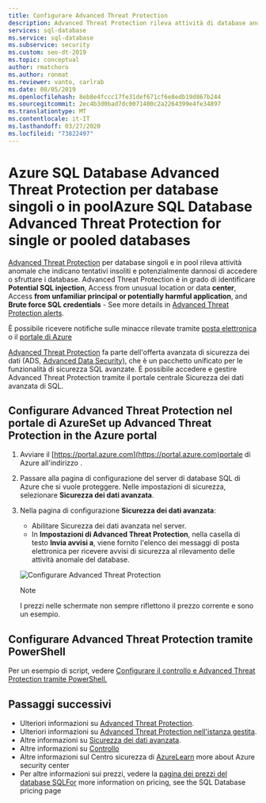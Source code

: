 ```yaml
---
title: Configurare Advanced Threat Protection
description: Advanced Threat Protection rileva attività di database anomale che indicano potenziali minacce alla sicurezza del database in un singolo database o pool elastico.
services: sql-database
ms.service: sql-database
ms.subservice: security
ms.custom: seo-dt-2019
ms.topic: conceptual
author: rmatchoro
ms.author: ronmat
ms.reviewer: vanto, carlrab
ms.date: 08/05/2019
ms.openlocfilehash: 8eb8e4fccc17fe31def671cf6e8edb19d867b244
ms.sourcegitcommit: 2ec4b3d0bad7dc0071400c2a2264399e4fe34897
ms.translationtype: MT
ms.contentlocale: it-IT
ms.lasthandoff: 03/27/2020
ms.locfileid: "73822497"
---
```

# <a name="azure-sql-database-advanced-threat-protection-for-single-or-pooled-databases"></a>Azure SQL Database Advanced Threat Protection per database singoli o in poolAzure SQL Database Advanced Threat Protection for single or pooled databases

[Advanced Threat Protection](sql-database-threat-detection-overview.md) per database singoli e in pool rileva attività anomale che indicano tentativi insoliti e potenzialmente dannosi di accedere o sfruttare i database. Advanced Threat Protection è in grado di identificare **Potential SQL injection**, Access from unusual location or data **center**, Access **from unfamiliar principal or potentially harmful application**, and **Brute force SQL credentials** - See more details in [Advanced Threat Protection alerts](sql-database-threat-detection-overview.md#advanced-threat-protection-alerts).

È possibile ricevere notifiche sulle minacce rilevate tramite [posta elettronica](sql-database-threat-detection-overview.md#explore-anomalous-database-activities-upon-detection-of-a-suspicious-event) o il [portale di Azure](sql-database-threat-detection-overview.md#explore-advanced-threat-protection-alerts-for-your-database-in-the-azure-portal)

[Advanced Threat Protection](sql-database-threat-detection-overview.md) fa parte dell'offerta avanzata di sicurezza dei dati (ADS, [Advanced Data Security),](sql-database-advanced-data-security.md) che è un pacchetto unificato per le funzionalità di sicurezza SQL avanzate. È possibile accedere e gestire Advanced Threat Protection tramite il portale centrale Sicurezza dei dati avanzata di SQL.

## <a name="set-up-advanced-threat-protection-in-the-azure-portal"></a>Configurare Advanced Threat Protection nel portale di AzureSet up Advanced Threat Protection in the Azure portal

1. Avviare il [https://portal.azure.com](https://portal.azure.com)portale di Azure all'indirizzo .
2. Passare alla pagina di configurazione del server di database SQL di Azure che si vuole proteggere. Nelle impostazioni di sicurezza, selezionare **Sicurezza dei dati avanzata**.
3. Nella pagina di configurazione **Sicurezza dei dati avanzata**:

   - Abilitare Sicurezza dei dati avanzata nel server.
   - In **Impostazioni di Advanced Threat Protection**, nella casella di testo **Invia avvisi a**, viene fornito l'elenco dei messaggi di posta elettronica per ricevere avvisi di sicurezza al rilevamento delle attività anomale del database.
  
   ![Configurare Advanced Threat Protection](./media/sql-database-threat-detection/set_up_threat_detection.png)

   > [!NOTE]
   > I prezzi nelle schermate non sempre riflettono il prezzo corrente e sono un esempio.

## <a name="set-up-advanced-threat-protection-using-powershell"></a>Configurare Advanced Threat Protection tramite PowerShell

Per un esempio di script, vedere [Configurare il controllo e Advanced Threat Protection tramite PowerShell.](scripts/sql-database-auditing-and-threat-detection-powershell.md)

## <a name="next-steps"></a>Passaggi successivi

- Ulteriori informazioni su [Advanced Threat Protection](sql-database-threat-detection-overview.md).
- Ulteriori informazioni su [Advanced Threat Protection nell'istanza gestita](sql-database-managed-instance-threat-detection.md).  
- Altre informazioni su [Sicurezza dei dati avanzata](sql-database-advanced-data-security.md).
- Altre informazioni su [Controllo](sql-database-auditing.md)
- Altre informazioni sul Centro sicurezza di [AzureLearn](https://docs.microsoft.com/azure/security-center/security-center-intro) more about Azure security center
- Per altre informazioni sui prezzi, vedere la [pagina dei prezzi del database SQLFor](https://azure.microsoft.com/pricing/details/sql-database/) more information on pricing, see the SQL Database pricing page  
